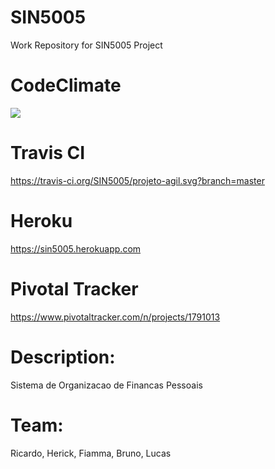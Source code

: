 # SIN5005
Work Repository for SIN5005 Project

# CodeClimate
<a href="https://codeclimate.com/github/SIN5005/projeto-agil"><img src="https://codeclimate.com/github/SIN5005/projeto-agil/badges/gpa.svg" /></a>

# Travis CI
https://travis-ci.org/SIN5005/projeto-agil.svg?branch=master

# Heroku
https://sin5005.herokuapp.com

# Pivotal Tracker
https://www.pivotaltracker.com/n/projects/1791013

# Description: 
Sistema de Organizacao de Financas Pessoais

# Team: 
Ricardo, Herick, Fiamma, Bruno, Lucas

